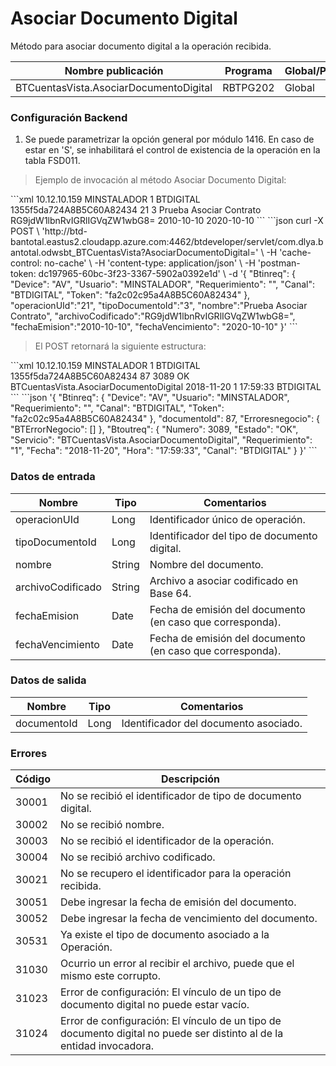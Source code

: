 # Asociar Documento Digital 

Método para asociar documento digital a la operación recibida. 

Nombre publicación | Programa | Global/País 
--------- | ----------- | ----------- 
BTCuentasVista.AsociarDocumentoDigital | RBTPG202 | Global 

### Configuración Backend 

1) Se puede parametrizar la opción general por módulo 1416. En caso de estar en 'S', se inhabilitará el control de existencia de la operación en la tabla FSD011. 

> Ejemplo de invocación al método Asociar Documento Digital: 

<code-group> 
<code-block title="XML" active> 
```xml 
<soapenv:Envelope xmlns:soapenv="http://schemas.xmlsoap.org/soap/envelope/" xmlns:bts="http://uy.com.dlya.bantotal/BTSOA/"> 
   <soapenv:Header/> 
   <soapenv:Body> 
      <bts:BTCuentasVista.AsociarDocumentoDigital> 
         <bts:Btinreq> 
            <bts:Device>10.12.10.159</bts:Device> 
            <bts:Usuario>MINSTALADOR</bts:Usuario> 
            <bts:Requerimiento>1</bts:Requerimiento> 
            <bts:Canal>BTDIGITAL</bts:Canal> 
            <bts:Token>1355f5da724A8B5C60A82434</bts:Token> 
         </bts:Btinreq> 
         <bts:operacionUId>21</bts:operacionUId> 
         <bts:tipoDocumentoId>3</bts:tipoDocumentoId> 
         <bts:nombre>Prueba Asociar Contrato</bts:nombre> 
         <bts:archivoCodificado>RG9jdW1lbnRvIGRlIGVqZW1wbG8=</bts:archivoCodificado> 
         <bts:fechaEmision>2010-10-10</bts:fechaEmision> 
         <bts:fechaVencimiento>2020-10-10</bts:fechaVencimiento> 
      </bts:BTCuentasVista.AsociarDocumentoDigital> 
   </soapenv:Body> 
</soapenv:Envelope> 
``` 
</code-block> 

<code-block title="JSON"> 
```json 
curl -X POST \ 
  'http://btd-bantotal.eastus2.cloudapp.azure.com:4462/btdeveloper/servlet/com.dlya.bantotal.odwsbt_BTCuentasVista?AsociarDocumentoDigital=' \ 
  -H 'cache-control: no-cache' \ 
  -H 'content-type: application/json' \ 
  -H 'postman-token: dc197965-60bc-3f23-3367-5902a0392e1d' \ 
  -d '{ 
	"Btinreq": { 
		"Device": "AV", 
		"Usuario": "MINSTALADOR", 
		"Requerimiento": "", 
		"Canal": "BTDIGITAL", 
		"Token": "fa2c02c95a4A8B5C60A82434" 
	}, 
	"operacionUId":"21", 
    "tipoDocumentoId":"3", 
    "nombre":"Prueba Asociar Contrato", 
    "archivoCodificado":"RG9jdW1lbnRvIGRlIGVqZW1wbG8=", 
    "fechaEmision":"2010-10-10", 
    "fechaVencimiento": "2020-10-10" 
}' 
``` 
</code-block> 
</code-group> 

> El POST retornará la siguiente estructura: 

<code-group> 
<code-block title="XML" active> 
```xml 
<SOAP-ENV:Envelope xmlns:SOAP-ENV="http://schemas.xmlsoap.org/soap/envelope/" xmlns:xsd="http://www.w3.org/2001/XMLSchema" xmlns:SOAP-ENC="http://schemas.xmlsoap.org/soap/encoding/" xmlns:xsi="http://www.w3.org/2001/XMLSchema-instance"> 
   <SOAP-ENV:Body> 
      <BTCuentasVista.AsociarDocumentoDigitalResponse xmlns="http://uy.com.dlya.bantotal/BTSOA/"> 
         <Btinreq> 
            <Device>10.12.10.159</Device> 
            <Usuario>MINSTALADOR</Usuario> 
            <Requerimiento>1</Requerimiento> 
            <Canal>BTDIGITAL</Canal> 
            <Token>1355f5da724A8B5C60A82434</Token> 
         </Btinreq> 
         <documentoId>87</documentoId> 
         <Erroresnegocio></Erroresnegocio> 
         <Btoutreq> 
            <Numero>3089</Numero> 
            <Estado>OK</Estado> 
            <Servicio>BTCuentasVista.AsociarDocumentoDigital</Servicio> 
            <Fecha>2018-11-20</Fecha> 
            <Requerimiento>1</Requerimiento> 
            <Hora>17:59:33</Hora> 
            <Canal>BTDIGITAL</Canal> 
         </Btoutreq> 
      </BTCuentasVista.AsociarDocumentoDigitalResponse> 
   </SOAP-ENV:Body> 
</SOAP-ENV:Envelope> 
``` 
</code-block> 

<code-block title="JSON"> 
```json 
'{ 
	"Btinreq": { 
		"Device": "AV", 
		"Usuario": "MINSTALADOR", 
		"Requerimiento": "", 
		"Canal": "BTDIGITAL", 
		"Token": "fa2c02c95a4A8B5C60A82434" 
	}, 
    "documentoId": 87, 
    "Erroresnegocio": { 
        "BTErrorNegocio": [] 
    }, 
    "Btoutreq": { 
        "Numero": 3089, 
        "Estado": "OK", 
        "Servicio": "BTCuentasVista.AsociarDocumentoDigital", 
        "Requerimiento": "1", 
        "Fecha": "2018-11-20", 
        "Hora": "17:59:33", 
        "Canal": "BTDIGITAL" 
    } 
}' 
``` 
</code-block> 
</code-group>  

### Datos de entrada 

Nombre | Tipo | Comentarios 
--------- | ----------- | ----------- 
operacionUId | Long | Identificador único de operación. 
tipoDocumentoId | Long | Identificador del tipo de documento digital. 
nombre | String | Nombre del documento. 
archivoCodificado | String | Archivo a asociar codificado en Base 64. 
fechaEmision | Date | Fecha de emisión del documento (en caso que corresponda). 
fechaVencimiento | Date | Fecha de emisión del documento (en caso que corresponda). 

### Datos de salida 

Nombre | Tipo | Comentarios 
--------- | ----------- | ----------- 
documentoId | Long | Identificador del documento asociado. 

### Errores 

Código | Descripción 
--------- | ----------- 
30001 | No se recibió el identificador de tipo de documento digital. 
30002 | No se recibió nombre. 
30003 | No se recibió el identificador de la operación. 
30004 | No se recibió archivo codificado. 
30021 | No se recupero el identificador para la operación recibida. 
30051 | Debe ingresar la fecha de emisión del documento. 
30052 | Debe ingresar la fecha de vencimiento del documento. 
30531 | Ya existe el tipo de documento asociado a la Operación. 
31030 | Ocurrio un error al recibir el archivo, puede que el mismo este corrupto. 
31023 | Error de configuración: El vínculo de un tipo de documento digital no puede estar vacío. 
31024 | Error de configuración: El vínculo de un tipo de documento digital no puede ser distinto al de la entidad invocadora. 

 
